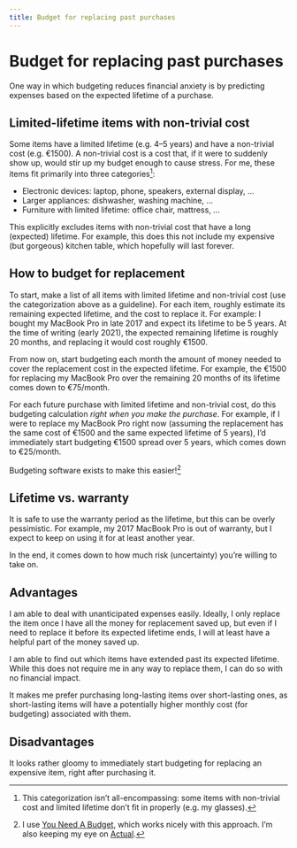 ```yaml
---
title: Budget for replacing past purchases
---
```


# Budget for replacing past purchases
One way in which budgeting reduces financial anxiety is by predicting expenses based on the expected lifetime of a purchase.

## Limited-lifetime items with non-trivial cost
Some items have a limited lifetime (e.g. 4–5 years) and have a non-trivial cost (e.g. €1500). A non-trivial cost is a cost that, if it were to suddenly show up, would stir up my budget enough to cause stress. For me, these items fit primarily into three categories[^1]:

* Electronic devices: laptop, phone, speakers, external display, …
* Larger appliances: dishwasher, washing machine, …
* Furniture with limited lifetime: office chair, mattress, …

[^1]: This categorization isn’t all-encompassing: some items with non-trivial cost and limited lifetime don’t fit in properly (e.g. my glasses).

This explicitly excludes items with non-trivial cost that have a long (expected) lifetime. For example, this does this not include my expensive (but gorgeous) kitchen table, which hopefully will last forever.

## How to budget for replacement
To start, make a list of all items with limited lifetime and non-trivial cost (use the categorization above as a guideline). For each item, roughly estimate its remaining expected lifetime, and the cost to replace it. For example: I bought my MacBook Pro in late 2017 and expect its lifetime to be 5 years. At the time of writing (early 2021), the expected remaining lifetime is roughly 20 months, and replacing it would cost roughly €1500.

From now on, start budgeting each month the amount of money needed to cover the replacement cost in the expected lifetime. For example, the €1500 for replacing my MacBook Pro over the remaining 20 months of its lifetime comes down to €75/month.

For each future purchase with limited lifetime and non-trivial cost, do this budgeting calculation _right when you make the purchase_. For example, if I were to replace my MacBook Pro right now (assuming the replacement has the same cost of €1500 and  the same expected lifetime of 5 years), I’d immediately start budgeting €1500 spread over 5 years, which comes down to €25/month.

Budgeting software exists to make this easier![^2]

[^2]: I use [You Need A Budget](https://www.youneedabudget.com), which works nicely with this approach. I’m also keeping my eye on [Actual](https://actualbudget.com).

## Lifetime vs. warranty
It is safe to use the warranty period as the lifetime, but this can be overly pessimistic. For example, my 2017 MacBook Pro is out of warranty, but I expect to keep on using it for at least another year.

In the end, it comes down to how much risk (uncertainty) you’re willing to take on.

## Advantages
I am able to deal with unanticipated expenses easily. Ideally, I only replace the item once I have all the money for replacement saved up, but even if I need to replace it before its expected lifetime ends, I will at least have a helpful part of the money saved up.

I am able to find out which items have extended past its expected lifetime. While this does not require me in any way to replace them, I can do so with no financial impact.

It makes me prefer purchasing long-lasting items over short-lasting ones, as short-lasting items will have a potentially higher monthly cost (for budgeting) associated with them.

## Disadvantages
It looks rather gloomy to immediately start budgeting for replacing an expensive item, right after purchasing it.